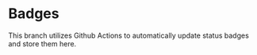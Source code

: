 # Badges

This branch utilizes Github Actions to automatically update status badges and store them here.